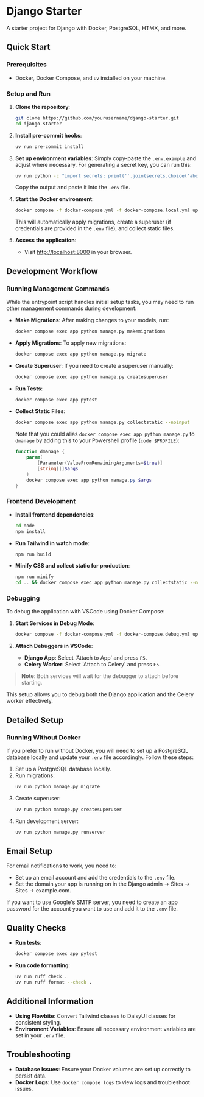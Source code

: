 # Django Starter

A starter project for Django with Docker, PostgreSQL, HTMX, and more.

## Quick Start

### Prerequisites

- Docker, Docker Compose, and `uv` installed on your machine.

### Setup and Run

1. **Clone the repository**:
   ```bash
   git clone https://github.com/yourusername/django-starter.git
   cd django-starter
   ```

2. **Install pre-commit hooks**:
   ```bash
   uv run pre-commit install
   ```

3. **Set up environment variables**:
   Simply copy-paste the `.env.example` and adjust where necessary. For generating a secret key, you can run this:
   ```bash
   uv run python -c "import secrets; print(''.join(secrets.choice('abcdefghijklmnopqrstuvwxyz0123456789!@#$%^&*(-_+)') for i in range(50)))"
   ```
   Copy the output and paste it into the `.env` file.

4. **Start the Docker environment**:
   ```bash
   docker compose -f docker-compose.yml -f docker-compose.local.yml up
   ```

   This will automatically apply migrations, create a superuser (if credentials are provided in the `.env` file), and collect static files.

4. **Access the application**:
   - Visit [http://localhost:8000](http://localhost:8000) in your browser.

## Development Workflow

### Running Management Commands

While the entrypoint script handles initial setup tasks, you may need to run other management commands during development:

- **Make Migrations**: After making changes to your models, run:
  ```bash
  docker compose exec app python manage.py makemigrations
  ```

- **Apply Migrations**: To apply new migrations:
  ```bash
  docker compose exec app python manage.py migrate
  ```

- **Create Superuser**: If you need to create a superuser manually:
  ```bash
  docker compose exec app python manage.py createsuperuser
  ```

- **Run Tests**:
  ```bash
  docker compose exec app pytest
  ```

- **Collect Static Files**:
  ```bash
  docker compose exec app python manage.py collectstatic --noinput
  ```

  Note that you could alias `docker compose exec app python manage.py` to `dmanage` by adding this to your Powershell profile (`code $PROFILE`):
  ```powershell
  function dmanage {
      param(
          [Parameter(ValueFromRemainingArguments=$true)]
          [string[]]$args
      )
      docker compose exec app python manage.py $args
  }
  ```

### Frontend Development

- **Install frontend dependencies**:
  ```bash
  cd node
  npm install
  ```
- **Run Tailwind in watch mode**:
  ```bash
  npm run build
  ```

- **Minify CSS and collect static for production**:
  ```bash
  npm run minify
  cd .. && docker compose exec app python manage.py collectstatic --noinput
  ```

### Debugging

To debug the application with VSCode using Docker Compose:

1. **Start Services in Debug Mode**:
   ```bash
   docker compose -f docker-compose.yml -f docker-compose.debug.yml up --build
   ```

2. **Attach Debuggers in VSCode**:
   - **Django App**: Select 'Attach to App' and press `F5`.
   - **Celery Worker**: Select 'Attach to Celery' and press `F5`.

> **Note**: Both services will wait for the debugger to attach before starting.

This setup allows you to debug both the Django application and the Celery worker effectively.

## Detailed Setup

### Running Without Docker

If you prefer to run without Docker, you will need to set up a PostgreSQL database locally and update your `.env` file accordingly. Follow these steps:

1. Set up a PostgreSQL database locally.
2. Run migrations:
   ```bash
   uv run python manage.py migrate
   ```
3. Create superuser:
   ```bash
   uv run python manage.py createsuperuser
   ```
4. Run development server:
   ```bash
   uv run python manage.py runserver
   ```

## Email Setup

For email notifications to work, you need to:
- Set up an email account and add the credentials to the `.env` file.
- Set the domain your app is running on in the Django admin -> Sites -> Sites -> example.com.

If you want to use Google's SMTP server, you need to create an app password for the account you want to use and add it to the `.env` file.

## Quality Checks

- **Run tests**:
  ```bash
  docker compose exec app pytest
  ```
- **Run code formatting**:
  ```bash
  uv run ruff check .
  uv run ruff format --check .
  ```

## Additional Information

- **Using Flowbite**: Convert Tailwind classes to DaisyUI classes for consistent styling.
- **Environment Variables**: Ensure all necessary environment variables are set in your `.env` file.

## Troubleshooting

- **Database Issues**: Ensure your Docker volumes are set up correctly to persist data.
- **Docker Logs**: Use `docker compose logs` to view logs and troubleshoot issues.
